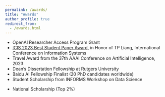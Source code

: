 ```yaml
---
permalink: /awards/
title: "Awards"
author_profile: true
redirect_from: 
  - /awards.html
---
```

- OpenAI Researcher Access Program Grant
- <a href='https://aisel.aisnet.org/icis2023/awards.html'>ICIS 2023 Best Student Paper Award</a>, in Honor of TP Liang, International Conference on Information Systems
- Travel Award from the 37th AAAI Conference on Artificial Intelligence, 2023
- Dean’s Dissertation Fellowship at Rutgers University
- Baidu AI Fellowship Finalist (20 PhD candidates worldwide)
- Student Scholarship from INFORMS Workshop on Data Science
<!-- - Freshman Scholarship at Chinese Academy of Sciences (Top 10%) -->
<!-- - Excellent Student Awards at Chinese Academy of Sciences (Top 15%) -->
- National Scholarship (Top 2%)
<!-- - National Motivational Scholarship (Top 5%) -->


